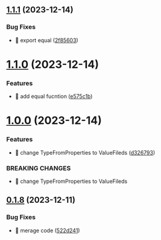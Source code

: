 

## [1.1.1](https://github.com/unipackage/utils/compare/v1.1.0...v1.1.1) (2023-12-14)


### Bug Fixes

* 🐛 export equal ([2f85603](https://github.com/unipackage/utils/commit/2f856036367f6ea28131e614f42a843684f504f9))

# [1.1.0](https://github.com/unipackage/utils/compare/v1.0.0...v1.1.0) (2023-12-14)


### Features

* 🎸 add equal fucntion ([e575c1b](https://github.com/unipackage/utils/commit/e575c1b4f96b348849dfb7c87252144991161b6b))

# [1.0.0](https://github.com/unipackage/utils/compare/v0.1.8...v1.0.0) (2023-12-14)


### Features

* 🎸 change TypeFromProperties  to ValueFileds ([d326793](https://github.com/unipackage/utils/commit/d32679380df9e074cbe007f9237afc48be877231))


### BREAKING CHANGES

* 🧨 change TypeFromProperties  to ValueFileds

## [0.1.8](https://github.com/unipackage/utils/compare/v0.1.6...v0.1.8) (2023-12-11)


### Bug Fixes

* 🐛 merage code ([522d241](https://github.com/unipackage/utils/commit/522d2417a7e51399cf5fc475ee56a1fb3fb7586f))
